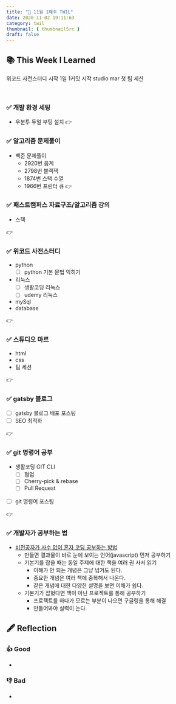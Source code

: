 ```yaml
---
title: "📑 11월 1째주 TWIL"
date: 2020-11-02 19:11:63
category: twil
thumbnail: { thumbnailSrc }
draft: false
---
```


## 📚 This Week I Learned

위코드 사전스터디 시작
1일 1커밋 시작 
studio mar 첫 팀 세션 

<br/>

### ✅ 개발 환경 세팅

- 우분투 듀얼 부팅 설치
👉 

### ✅ 알고리즘 문제풀이
- 백준 문제풀이
    - 2920번 음계
    - 2798번 블랙잭
    - 1874번 스택 수열 
    - 1966번 프린터 큐
👉 

### ✅ 패스트캠퍼스 자료구조/알고리즘 강의
- 스택

👉 

### ✅ 위코드 사전스터디

- python
    - [ ]  python 기본 문법 익히기
- 리눅스
    - [ ]  생활코딩 리눅스
    - [ ]  udemy 리눅스
- mySql
- database

👉 

### ✅ 스튜디오 마르

- html
- css
- 팀 세션

👉 

### ✅ gatsby 블로그

- [ ]  gatsby 블로그 배포 포스팅
- [ ]  SEO 최적화

👉

### ✅ git 명령어 공부

- 생활코딩 GIT CLI
    - [ ]  협업
    - [ ]  Cherry-pick & rebase
    - [ ]  Pull Request
- [ ]  git 명령어 포스팅

👉

### ✅ 개발자가 공부하는 법

- [비전공자가 사수 없이 혼자 코딩 공부하는 방법](https://www.youtube.com/watch?v=zFWt7P9jhSA&feature=emb_rel_end)
    - 만들면 결과물이 바로 눈에 보이는 언어(javascript) 먼저 공부하기
    - 기본기를 잡을 때는 동일 주제에 대한 책을 여러 권 사서 읽기
        - 이해가 안 되는 개념은 그냥 넘겨도 된다.
        - 중요한 개념은 여러 책에 중복해서 나온다.
        - 같은 개념에 대한 다양한 설명을 보면 이해가 쉽다.
    - 기본기가 잡혔다면 책이 아닌 프로젝트를 통해 공부하기
        - 프로젝트를 하다가 모르는 부분이 나오면 구글링을 통해 해결
        - 만들어봐야 실력이 는다.

## 🖋️ Reflection

### 👍 Good
- 


### 👎 Bad
- 